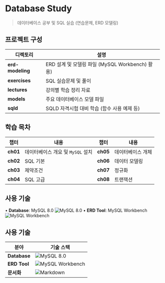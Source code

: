 # Database Study  
> 데이터베이스 공부 및 SQL 실습 (연습문제, ERD 모델링)


## 프로젝트 구성

| 디렉토리 | 설명 |
|--------|-------------------------------|
| **erd-modeling** | ERD 설계 및 모델링 파일 (MySQL Workbench) 활용) |
| **exercises** | SQL 실습문제 및 풀이 |
| **lectures** | 강의별 학습 정리 자료 |
| **models** | 주요 데이터베이스 모델 파일 |
| **sqld** | SQLD 자격시험 대비 학습 (함수 사용 예제 등) |


## 학습 목차

| 챕터 | 내용 | 챕터 | 내용 |
|------|------|------|------|
| **ch01** | 데이터베이스 개요 및 `MySQL` 설치 | **ch05** | 데이터베이스 개체 | 
| **ch02** | SQL 기본 | **ch06** | 데이터 모델링 |
| **ch03** | 제약조건 | **ch07** | 정규화 |
| **ch04** | SQL 고급 | **ch08** | 트랜잭션 |


## 사용 기술

• **Database**: MySQL 8.0 ![MySQL 8.0](https://img.shields.io/badge/MySQL%208.x-4479A1?style=flat&logo=mysql&logoColor=white)
• **ERD Tool**: MySQL Workbench ![MySQL Workbench](https://img.shields.io/badge/MySQL%20Workbench-4479A1?style=flat&logo=mysql&logoColor=white) 


## 사용 기술

| 분야        | 기술 스택 |
|------------|-------------------------------------------------------------------------------------|
| **Database**  | ![MySQL 8.0](https://img.shields.io/badge/MySQL%208.x-4479A1?style=flat&logo=mysql&logoColor=white) |
| **ERD Tool**  | ![MySQL Workbench](https://img.shields.io/badge/MySQL%20Workbench-4479A1?style=flat&logo=mysql&logoColor=white) |
| **문서화**    | ![Markdown](https://img.shields.io/badge/Markdown-.md-000000?style=flat&logo=markdown&logoColor=white) |



